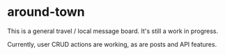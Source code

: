 # around-town

This is a general travel / local message board. It's still a  work in progress.

Currently, user CRUD actions are working, as are posts and API features.
